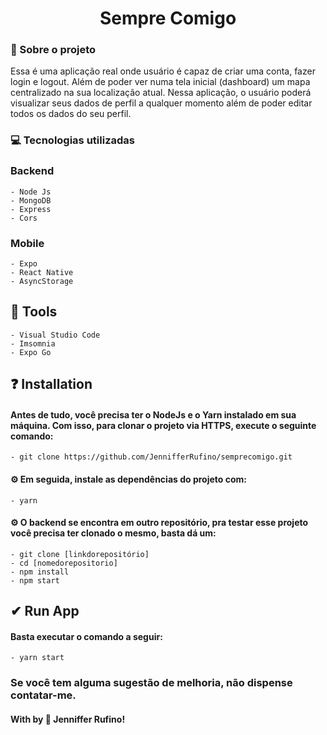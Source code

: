 <h1 align="center"> Sempre Comigo </h1>

<h3> 🚀 Sobre o projeto </h3>
<p> Essa é uma aplicação real onde usuário é capaz de criar uma conta, fazer login e logout. Além de poder ver numa tela inicial (dashboard) um mapa centralizado na sua localização atual. Nessa aplicação, o usuário poderá visualizar seus dados de perfil a qualquer momento além de poder editar todos os dados do seu perfil.

<h3> 💻 Tecnologias utilizadas </h3>

### Backend
    - Node Js
    - MongoDB
    - Express
    - Cors

### Mobile
    - Expo
    - React Native
    - AsyncStorage

## 🔨 Tools
    - Visual Studio Code
    - Imsomnia
    - Expo Go

## ❓ Installation
#### Antes de tudo, você precisa ter o NodeJs e o Yarn instalado em sua máquina. Com isso, para clonar o projeto via HTTPS, execute o seguinte comando:
    - git clone https://github.com/JennifferRufino/semprecomigo.git

#### ⚙ Em seguida, instale as dependências do projeto com:
    - yarn 

#### ⚙ O backend se encontra em outro repositório, pra testar esse projeto você precisa ter clonado o mesmo, basta dá um:
    - git clone [linkdorepositório] 
    - cd [nomedorepositorio]
    - npm install
    - npm start 

## ✔ Run App
#### Basta executar o comando a seguir:
    - yarn start

### Se você tem alguma sugestão de melhoria, não dispense contatar-me.

#### With by 🖤 Jenniffer Rufino!


